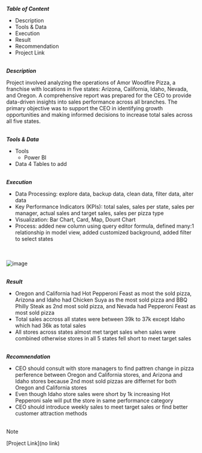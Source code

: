 
***Table of Content***<br>

* Description
* Tools & Data
* Execution
* Result
* Recommendation
* Project Link  

\
***Description***<br>

Project involved analyzing the operations of Amor Woodfire Pizza, a franchise with locations in five states: Arizona, California, Idaho, Nevada, and Oregon. A comprehensive report was prepared for the CEO to provide data-driven insights into sales performance across all branches. The primary objective was to support the CEO in identifying growth opportunities and making informed decisions to increase total sales across all five states.      

\
***Tools & Data***<br>

* Tools
  * Power BI
* Data
  4 Tables to add


\
***Execution***<br>

* Data Processing: explore data, backup data, clean data, filter data, alter data
* Key Performance Indicators (KPIs): total sales, sales per state, sales per manager, actual sales and target sales, sales per pizza type
* Visualization: Bar Chart, Card, Map, Dount Chart
* Process: added new column using query editor formula, defined many:1 relationship in model view, added customized background, added filter to select states

\
<br>
    ![image](https://github.com/user-attachments/assets/57721298-3211-4693-9d45-aed8fb742df2)
<br>

\
***Result***<br>

* Oregon and California had Hot Pepperoni Feast as most the sold pizza, Arizona and Idaho had Chicken Suya as the most sold pizza and BBQ Philly Steak as 2nd most sold pizza, and Nevada 
  had Pepperoni Feast as most sold pizza
* Total sales accross all states were between 39k to 37k except Idaho which had 36k as total sales
* All stores across states almost met target sales when sales were combined otherwise stores in all 5 states fell short to meet target sales

\
***Recomnendation***<br>
* CEO should consult with store managers to find pattren change in pizza perference between Oregon and California stores, and Arizona and Idaho stores because 2nd most sold pizzas are 
  differnet for both Oregon and California stores
* Even though Idaho store sales were short by 1k increasing Hot Pepperoni sale will put the store in same performance category
* CEO should introduce weekly sales to meet target sales or find better customer attraction methods<br><br> 

> [!Note]
> [Project Link](no link)
